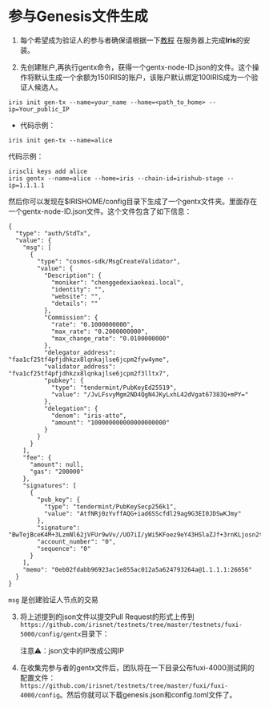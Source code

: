 # 参与Genesis文件生成


1. 每个希望成为验证人的参与者确保请根据一下[教程](Install-Iris.md) 在服务器上完成**Iris**的安装。

2. 先创建账户,再执行gentx命令，获得一个gentx-node-ID.json的文件。这个操作将默认生成一个余额为150IRIS的账户，该账户默认绑定100IRIS成为一个验证人候选人。

```
iris init gen-tx --name=your_name --home=<path_to_home> --ip=Your_public_IP
```
* 代码示例：
```
iris init gen-tx --name=alice 
```

代码示例：
   
```
iriscli keys add alice
iris gentx --name=alice --home=iris --chain-id=irishub-stage --ip=1.1.1.1
```
然后你可以发现在$IRISHOME/config目录下生成了一个gentx文件夹。里面存在一个gentx-node-ID.json文件。这个文件包含了如下信息：

```
{
  "type": "auth/StdTx",
  "value": {
    "msg": [
      {
        "type": "cosmos-sdk/MsgCreateValidator",
        "value": {
          "Description": {
            "moniker": "chenggedexiaokeai.local",
            "identity": "",
            "website": "",
            "details": ""
          },
          "Commission": {
            "rate": "0.1000000000",
            "max_rate": "0.2000000000",
            "max_change_rate": "0.0100000000"
          },
          "delegator_address": "faa1cf25tf4pfjdhkzx8lqnkajlse6jcpm2fyw4yme",
          "validator_address": "fva1cf25tf4pfjdhkzx8lqnkajlse6jcpm2f3lltx7",
          "pubkey": {
            "type": "tendermint/PubKeyEd25519",
            "value": "/JvLFsvyMgm2ND4QgN4JKyLxhL42dVgat67383Q+mPY="
          },
          "delegation": {
            "denom": "iris-atto",
            "amount": "100000000000000000000"
          }
        }
      }
    ],
    "fee": {
      "amount": null,
      "gas": "200000"
    },
    "signatures": [
      {
        "pub_key": {
          "type": "tendermint/PubKeySecp256k1",
          "value": "AtfNRj0zYvffAQG+iad6SScfdl29ag9G3EI0JDSwKJmy"
        },
        "signature": "BwTejBceK4M+3LzmNl62jVFUr9wVv//UO7iI/yWi5KFoez9eY43HSlaZJf+3rnKLjosn2tD79EIw55BJ6SbYzQ==",
        "account_number": "0",
        "sequence": "0"
      }
    ],
    "memo": "0eb02fdabb96923ac1e855ac012a5a624793264a@1.1.1.1:26656"
  }
}
```

`msg` 是创建验证人节点的交易

3. 将上述提到的json文件以提交Pull Request的形式上传到`https://github.com/irisnet/testnets/tree/master/testnets/fuxi-5000/config/gentx`目录下：

   注意⚠️：json文中的IP改成公网IP

4. 在收集完参与者的gentx文件后，团队将在一下目录公布fuxi-4000测试网的配置文件：`https://github.com/irisnet/testnets/tree/master/fuxi/fuxi-4000/config`。然后你就可以下载genesis.json和config.toml文件了。

